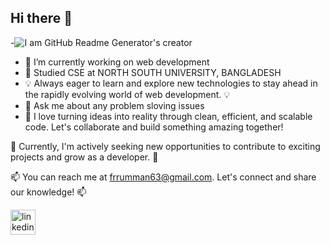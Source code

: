 ## Hi there 👋

-![I am GitHub Readme Generator's creator](https://media.licdn.com/dms/image/D5616AQGao1Aiis9X3A/profile-displaybackgroundimage-shrink_350_1400/0/1719842374316?e=1725494400&v=beta&t=DCR8DGYA5504YP046gfIVJRwqSu8oQaMdrkGYp-tuzM)

- 🔭 I’m currently working on web development 
- 🌱 Studied CSE at NORTH SOUTH UNIVERSITY, BANGLADESH
- 💡 Always eager to learn and explore new technologies to stay ahead in the rapidly evolving world of web development. 💡
- 💬 Ask me about any problem sloving issues
- 🚀 I love turning ideas into reality through clean, efficient, and scalable code. Let's collaborate and build something amazing together!

🌱 Currently, I'm actively seeking new opportunities to contribute to exciting projects and grow as a developer. 🌱

📫 You can reach me at frrumman63@gmail.com. Let's connect and share our knowledge! 📫

[<img src='https://cdn.jsdelivr.net/npm/simple-icons@3.0.1/icons/linkedin.svg' alt='linkedin' height='40'>](https://www.linkedin.com/in/md-fazla-rabbi-rumman-b51669290/)  
